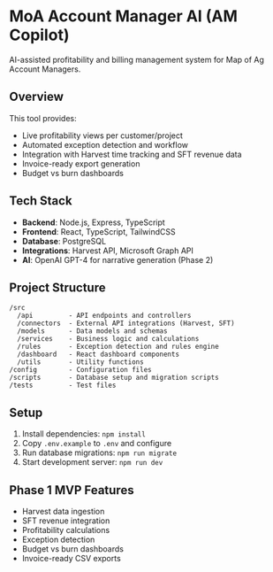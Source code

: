 # MoA Account Manager AI (AM Copilot)

AI-assisted profitability and billing management system for Map of Ag Account Managers.

## Overview

This tool provides:

- Live profitability views per customer/project
- Automated exception detection and workflow
- Integration with Harvest time tracking and SFT revenue data
- Invoice-ready export generation
- Budget vs burn dashboards

## Tech Stack

- **Backend**: Node.js, Express, TypeScript
- **Frontend**: React, TypeScript, TailwindCSS
- **Database**: PostgreSQL
- **Integrations**: Harvest API, Microsoft Graph API
- **AI**: OpenAI GPT-4 for narrative generation (Phase 2)

## Project Structure

```
/src
  /api         - API endpoints and controllers
  /connectors  - External API integrations (Harvest, SFT)
  /models      - Data models and schemas
  /services    - Business logic and calculations
  /rules       - Exception detection and rules engine
  /dashboard   - React dashboard components
  /utils       - Utility functions
/config        - Configuration files
/scripts       - Database setup and migration scripts
/tests         - Test files
```

## Setup

1. Install dependencies: `npm install`
2. Copy `.env.example` to `.env` and configure
3. Run database migrations: `npm run migrate`
4. Start development server: `npm run dev`

## Phase 1 MVP Features

- Harvest data ingestion
- SFT revenue integration
- Profitability calculations
- Exception detection
- Budget vs burn dashboards
- Invoice-ready CSV exports
